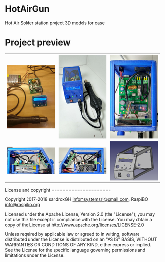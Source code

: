 HotAirGun
===================== 
Hot Air Solder station project
3D models for case

Project preview
=====================
<table>
<tr>
<td>
<img src="Pict/NewVer.jpg" width="400">
</td><td>
<img src="Pict/Front_start.jpg" width="400">
</td><td>
<img src="Pict/Top_side.jpg" width="400">
</td>
</tr>
<tr>
<td>
<img src="Pict/Left_side.jpg" width="300">
</td><td>
<img src="Pict/Right_side.jpg" width="300">
</td><td>
<img src="Pict/Frame1.jpg" width="300">
</td>
</tr>
</table>
License and copyright
=====================

Copyright 2017-2018 sandroxGH infomsystemsrl@gmail.com, RaspiBO info@raspibo.org

Licensed under the Apache License, Version 2.0 (the "License"); you may not use this file except in compliance with the License. You may obtain a copy of the License at http://www.apache.org/licenses/LICENSE-2.0

Unless required by applicable law or agreed to in writing, software distributed under the License is distributed on an "AS IS" BASIS, WITHOUT WARRANTIES OR CONDITIONS OF ANY KIND, either express or implied. See the License for the specific language governing permissions and limitations under the License.
